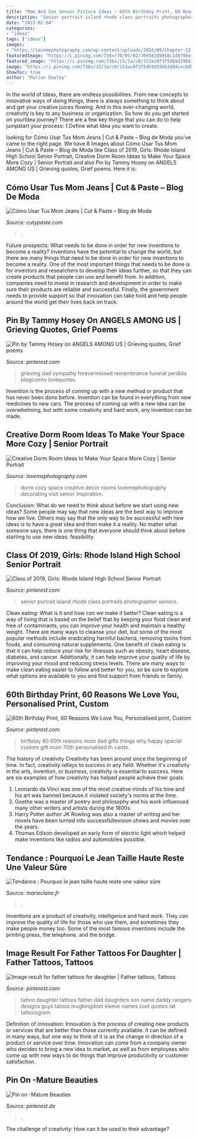 ```yaml
---
title: "Mom And Son Senior Picture Ideas ~ 60th Birthday Print, 60 Reasons We Love You, Personalised Print, Custom"
description: "Senior portrait island rhode class portraits photographer seniors"
date: "2023-02-04"
categories:
- "ideas"
tags: ["ideas"]
images:
- "https://lovemephotography.com/wp-content/uploads/2016/09/Chapter-12-Dorm-Room-Ideas-01.jpg"
featuredImage: "https://i.pinimg.com/736x/70/05/02/700502d5058c1d0706e155f68cb8b361.jpg"
featured_image: "https://i.pinimg.com/736x/15/3a/c0/153ac0f3f5d69d29bb3d84cec6851543.jpg"
image: "https://i.pinimg.com/736x/15/3a/c0/153ac0f3f5d69d29bb3d84cec6851543.jpg"
ShowToc: true
author: "Marian Dooley"
---
```



In the world of Ideas, there are endless possibilities. From new concepts to innovative ways of doing things, there is always something to think about and get your creative juices flowing. And in this ever-changing world, creativity is key to any business or organization. So how do you get started on yourIdea journey? There are a few key things that you can do to help jumpstart your process: 1.Define what Idea you want to create.

	

		
looking for Cómo Usar Tus Mom Jeans | Cut &amp; Paste – Blog de Moda you've came to the right page. We have 8 Images about Cómo Usar Tus Mom Jeans | Cut &amp; Paste – Blog de Moda like Class of 2019, Girls: Rhode Island High School Senior Portrait, Creative Dorm Room Ideas to Make Your Space More Cozy | Senior Portrait and also Pin by Tammy Hosey on ANGELS AMONG US | Grieving quotes, Grief poems. Here it is:
		
    
## Cómo Usar Tus Mom Jeans | Cut &amp; Paste – Blog De Moda

<img loading=lazy src="https://www.cutypaste.com/wp-content/uploads/2017/01/2021750-1481825147.600x0c.jpg" onerror="this.onerror=null;this.src='https://tse2.mm.bing.net/th?id=OIP.ZRE942ELa-Xw_Azo7P_cvwHaMg&amp;pid=15.1';" alt="Cómo Usar Tus Mom Jeans | Cut &amp; Paste – Blog de Moda">

_Source: cutypaste.com_

>. 

	

Future prospects: What needs to be done in order for new inventions to become a reality?
Inventions have the potential to change the world, but there are many things that need to be done in order for new inventions to become a reality. One of the most important things that needs to be done is for inventors and researchers to develop their ideas further, so that they can create products that people can use and benefit from. In addition, companies need to invest in research and development in order to make sure their products are reliable and successful. Finally, the government needs to provide support so that innovation can take hold and help people around the world get their lives back on track.

    
## Pin By Tammy Hosey On ANGELS AMONG US | Grieving Quotes, Grief Poems

<img loading=lazy src="https://i.pinimg.com/736x/71/c5/0c/71c50cb7ad98c5296cbfec4e49cd194d.jpg" onerror="this.onerror=null;this.src='https://tse1.mm.bing.net/th?id=OIP.YaLBTuKXdDHdqPxx4gxP3wHaLG&amp;pid=15.1';" alt="Pin by Tammy Hosey on ANGELS AMONG US | Grieving quotes, Grief poems">

_Source: pinterest.com_

>grieving dad sympathy forevermissed remembrance funeral perdida blogcomtv lovequotes. 

	

Invention is the process of coming up with a new method or product that has never been done before. Invention can be found in everything from new medicines to new cars. The process of coming up with a new idea can be overwhelming, but with some creativity and hard work, any invention can be made.

    
## Creative Dorm Room Ideas To Make Your Space More Cozy | Senior Portrait

<img loading=lazy src="https://lovemephotography.com/wp-content/uploads/2016/09/Chapter-12-Dorm-Room-Ideas-01.jpg" onerror="this.onerror=null;this.src='https://tse1.mm.bing.net/th?id=OIP.si95z-AmW-LC7xcO99CobAHaL2&amp;pid=15.1';" alt="Creative Dorm Room Ideas to Make Your Space More Cozy | Senior Portrait">

_Source: lovemephotography.com_

>dorm cozy space creative decor rooms lovemephotography decorating visit senior inspiration. 

	

Conclusion: What do we need to think about before we start using new ideas?
Some people may say that new ideas are the best way to improve how we live. Others may say that the only way to be successful with new ideas is to have a great idea and then make it a reality. No matter what someone says, there is one thing that everyone should think about before starting to use new ideas: feasibility.

    
## Class Of 2019, Girls: Rhode Island High School Senior Portrait

<img loading=lazy src="https://i.pinimg.com/736x/22/1b/75/221b75cb6830178a3e49c8f237a3efb0.jpg" onerror="this.onerror=null;this.src='https://tse4.mm.bing.net/th?id=OIP.nXB36lXo6KUFopJ-X1emEwHaLF&amp;pid=15.1';" alt="Class of 2019, Girls: Rhode Island High School Senior Portrait">

_Source: pinterest.com_

>senior portrait island rhode class portraits photographer seniors. 

	

Clean eating: What is it and how can we make it better?
Clean eating is a way of living that is based on the belief that by keeping your food clean and free of contaminants, you can improve your health and maintain a healthy weight. There are many ways to cleanse your diet, but some of the most popular methods include eradicating harmful bacteria, removing toxins from foods, and consuming natural supplements.
One benefit of clean eating is that it can help reduce your risk for illnesses such as obesity, heart disease, diabetes, and cancer. Additionally, it can help improve your quality of life by improving your mood and reducing stress levels. There are many ways to make clean eating easier to follow and better for you, so be sure to explore what options are available to you and find support from friends or family.

    
## 60th Birthday Print, 60 Reasons We Love You, Personalised Print, Custom

<img loading=lazy src="https://i.pinimg.com/736x/cc/23/41/cc234138b413d9ba4af6ba0e7094c421--th-birthday-gifts--birthday.jpg" onerror="this.onerror=null;this.src='https://tse2.mm.bing.net/th?id=OIP.xFIbKGXqdOguHiNoFBRFhAHaHa&amp;pid=15.1';" alt="60th Birthday Print, 60 Reasons We Love You, Personalised print, Custom">

_Source: pinterest.com_

>birthday 60 60th reasons mom dad gifts things why happy special custom gift mum 70th personalised th cards. 

	

The history of creativity
Creativity has been around since the beginning of time. In fact, creativity isKeys to success in any field. Whether it's creativity in the arts, invention, or business, creativity is essential to success. Here are six examples of how creativity has helped people achieve their goals: 
1. Leonardo da Vinci was one of the most creative minds of his time and his art was banned because it violated society's norms at the time. 
2. Goethe was a master of poetry and philosophy and his work influenced many other writers and artists during the 1800s. 
3. Harry Potter author JK Rowling was also a master of writing and her novels have been turned into successfullevision shows and movies over the years. 
4. Thomas Edison developed an early form of electric light which helped make inventions like radios and automobiles possible. 

    
## Tendance : Pourquoi Le Jean Taille Haute Reste Une Valeur Sûre

<img loading=lazy src="https://cache.marieclaire.fr/data/photo/w1000_c17/4f/new-york-streetstyle-denim-51.jpg" onerror="this.onerror=null;this.src='https://tse2.mm.bing.net/th?id=OIP.L3FEQxfMfIqSgj1F_h--UwHaKl&amp;pid=15.1';" alt="Tendance : Pourquoi le jean taille haute reste une valeur sûre">

_Source: marieclaire.fr_

>. 

	

Inventions are a product of creativity, intelligence and hard work. They can improve the quality of life for those who use them, and sometimes they make people money too. Some of the most famous inventions include the printing press, the telephone, and the bridge.

    
## Image Result For Father Tattoos For Daughter | Father Tattoos, Tattoos

<img loading=lazy src="https://i.pinimg.com/736x/15/3a/c0/153ac0f3f5d69d29bb3d84cec6851543.jpg" onerror="this.onerror=null;this.src='https://tse4.mm.bing.net/th?id=OIP.vCpGehQy8lu8ylyimhAIigHaJ8&amp;pid=15.1';" alt="Image result for father tattoos for daughter | Father tattoos, Tattoos">

_Source: pinterest.com_

>tattoo daughter tattoos father dad daughters son name daddy rangers designs guys tatoos mugkingdom sleeve names cool quotes tat tattoosgram. 

	

Definition of innovation:
Innovation is the process of creating new products or services that are better than those currently available. It can be defined in many ways, but one way to think of it is as the change in direction of a product or service over time. Innovation can come from a company owner who decides to bring a new idea to market, as well as from employees who come up with new ways to do things that improve productivity or customer satisfaction.

    
## Pin On -Mature Beauties

<img loading=lazy src="https://i.pinimg.com/736x/70/05/02/700502d5058c1d0706e155f68cb8b361.jpg" onerror="this.onerror=null;this.src='https://tse3.mm.bing.net/th?id=OIP.ZE7E6z40rgnNH3TekZNrWQHaQH&amp;pid=15.1';" alt="Pin on -Mature Beauties">

_Source: pinterest.de_

>. 

	

The challenge of creativity: How can it be used to their advantage?
 

